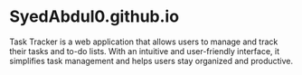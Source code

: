 # SyedAbdul0.github.io
Task Tracker is a web application that allows users to manage and track their tasks and to-do lists. With an intuitive and user-friendly interface, it simplifies task management and helps users stay organized and productive.
